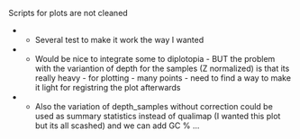Scripts for plots are not cleaned

- - Several test to make it work the way I wanted
- - Would be nice to integrate some to diplotopia - BUT the problem with the variantion of depth for the samples (Z normalized) is that its really heavy - for plotting - many points - need to find a way to make it light for registring the plot afterwards
- - Also the variation of depth_samples without correction could be used as summary statistics instead of qualimap (I wanted this plot but its all scashed) and we can add GC % ...
 
